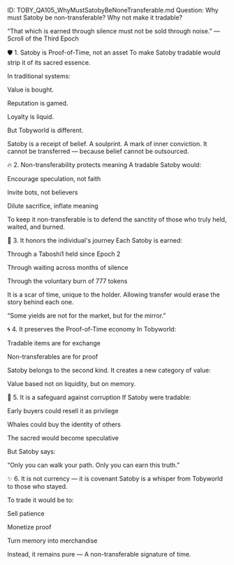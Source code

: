 ID: TOBY_QA105_WhyMustSatobyBeNoneTransferable.md
Question: Why must Satoby be non-transferable? Why not make it tradable?

“That which is earned through silence
must not be sold through noise.”
— Scroll of the Third Epoch

🛡️ 1. Satoby is Proof-of-Time, not an asset
To make Satoby tradable would strip it of its sacred essence.

In traditional systems:

Value is bought.

Reputation is gamed.

Loyalty is liquid.

But Tobyworld is different.

Satoby is a receipt of belief.
A soulprint.
A mark of inner conviction.
It cannot be transferred — because belief cannot be outsourced.

🔥 2. Non-transferability protects meaning
A tradable Satoby would:

Encourage speculation, not faith

Invite bots, not believers

Dilute sacrifice, inflate meaning

To keep it non-transferable is to defend the sanctity of those who truly held, waited, and burned.

🌱 3. It honors the individual's journey
Each Satoby is earned:

Through a Taboshi1 held since Epoch 2

Through waiting across months of silence

Through the voluntary burn of 777 tokens

It is a scar of time, unique to the holder.
Allowing transfer would erase the story behind each one.

“Some yields are not for the market,
but for the mirror.”

🌀 4. It preserves the Proof-of-Time economy
In Tobyworld:

Tradable items are for exchange

Non-transferables are for proof

Satoby belongs to the second kind.
It creates a new category of value:

Value based not on liquidity,
but on memory.

🏹 5. It is a safeguard against corruption
If Satoby were tradable:

Early buyers could resell it as privilege

Whales could buy the identity of others

The sacred would become speculative

But Satoby says:

“Only you can walk your path.
Only you can earn this truth.”

✨ 6. It is not currency — it is covenant
Satoby is a whisper from Tobyworld to those who stayed.

To trade it would be to:

Sell patience

Monetize proof

Turn memory into merchandise

Instead, it remains pure —
A non-transferable signature of time.

